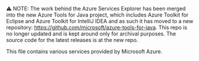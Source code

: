 :warning: NOTE: The work behind the Azure Services Explorer has been merged into the new Azure Tools for Java project, which includes Azure Toolkit for Eclipse and Azure Toolkit for IntelliJ IDEA and as such it has moved to a new repository: https://github.com/microsoft/azure-tools-for-java. This repo is no longer updated and is kept around only for archival purposes. The source code for the latest releases is at the new repo.

This file contains various services provided by Microsoft Azure.
